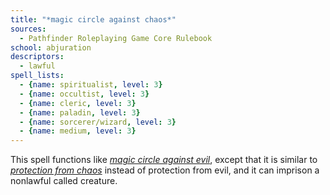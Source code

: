 ```yaml
---
title: "*magic circle against chaos*"
sources:
  - Pathfinder Roleplaying Game Core Rulebook
school: abjuration
descriptors:
  - lawful
spell_lists:
  - {name: spiritualist, level: 3}
  - {name: occultist, level: 3}
  - {name: cleric, level: 3}
  - {name: paladin, level: 3}
  - {name: sorcerer/wizard, level: 3}
  - {name: medium, level: 3}
---
```


This spell functions like [*magic circle against evil*](/spells/magic-circle-against-evil/), except that it is similar to [*protection from chaos*](/spells/protection-from-chaos/) instead of protection from evil, and it can imprison a nonlawful called creature.

